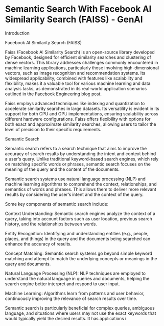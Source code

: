 # Semantic Search With Facebook AI Similarity Search (FAISS) - GenAI
Introduction

Facebook AI Similarity Search (FAISS)

Faiss (Facebook AI Similarity Search) is an open-source library developed by Facebook, designed for efficient similarity searches and clustering of dense vectors. This library addresses challenges commonly encountered in machine learning applications, particularly those involving high-dimensional vectors, such as image recognition and recommendation systems. Its widespread applicability, combined with features like scalability and flexibility, makes it a valuable tool for various machine learning and data analysis tasks, as demonstrated in its real-world application scenarios outlined in the Facebook Engineering blog post. 

Faiss employs advanced techniques like indexing and quantization to accelerate similarity searches in large datasets. Its versatility is evident in its support for both CPU and GPU implementations, ensuring scalability across different hardware configurations. Faiss offers flexibility with options for both exact and approximate similarity searches, allowing users to tailor the level of precision to their specific requirements.

Semantic Search

Semantic search refers to a search technique that aims to improve the accuracy of search results by understanding the intent and context behind a user's query. Unlike traditional keyword-based search engines, which rely on matching specific words or phrases, semantic search focuses on the meaning of the query and the content of the documents.

Semantic search systems use natural language processing (NLP) and machine learning algorithms to comprehend the context, relationships, and semantics of words and phrases. This allows them to deliver more relevant results by considering the user's intent and the context of the query.

Some key components of semantic search include:

Context Understanding: Semantic search engines analyze the context of a query, taking into account factors such as user location, previous search history, and the relationships between words.

Entity Recognition: Identifying and understanding entities (e.g., people, places, and things) in the query and the documents being searched can enhance the accuracy of results.

Concept Matching: Semantic search systems go beyond simple keyword matching and attempt to match the underlying concepts or meanings in the query and documents.

Natural Language Processing (NLP): NLP techniques are employed to understand the natural language in queries and documents, helping the search engine better interpret and respond to user input.

Machine Learning: Algorithms learn from patterns and user behavior, continuously improving the relevance of search results over time.

Semantic search is particularly beneficial for complex queries, ambiguous language, and situations where users may not use the exact keywords that would typically yield the desired results. It has applications i
